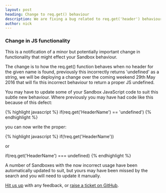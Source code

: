 ```yaml
---
layout: post
heading: Change to req.get() behaviour
description: We are fixing a bug related to req.get('header') behaviour that could cause your current implementation to behave differently.
author: nick
---
```


### Change in JS functionality

This is a notification of a minor but potentially important change in functionality that might effect your Sandbox behaviour.

The change is to how the req.get() function behaves when no header for the given name is found, previously this incorrectly returns 'undefined' as a string, we will be deploying a change over the coming weekend 29th May 2016 that will fix this incorrect behaviour to return a proper JS undefined.

You may have to update some of your Sandbox JavaScript code to suit this subtle new behaviour. Where previously you may have had code like this because of this defect:

{% highlight javascript %}
if(req.get('HeaderName') == 'undefined')
{% endhighlight %}

you can now write the proper:

{% highlight javascript %}
if(!req.get('HeaderName')) 

or 

if(req.get('HeaderName') === undefined)
{% endhighlight %}

A number of Sandboxes with the now incorrect usage have been automatically updated to suit, but yours may have been missed by the search and you will need to update it manually.

[Hit us up](https://twitter.com/_getsandbox) with any feedback, or [raise a ticket on GitHub](https://github.com/getsandbox/feedback/issues).